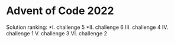 # Advent of Code 2022
Solution ranking:
*I. challenge 5
*II. challenge 6
III. challenge 4
IV. challenge 1
V. challenge 3
VI. challenge 2
